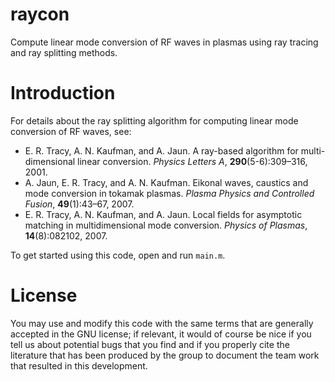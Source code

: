raycon
======

Compute linear mode conversion of RF waves in plasmas using ray tracing and ray splitting methods.

# Introduction #

For details about the ray splitting algorithm for computing linear mode conversion of RF waves, see:

* E. R. Tracy, A. N. Kaufman, and A. Jaun. A ray-based algorithm for multi-dimensional linear conversion. *Physics Letters A*, **290**(5-6):309–316, 2001.
* A. Jaun, E. R. Tracy, and A. N. Kaufman. Eikonal waves, caustics and mode conversion in tokamak plasmas. *Plasma Physics and Controlled Fusion*, **49**(1):43–67, 2007.
* E. R. Tracy, A. N. Kaufman, and A. Jaun. Local fields for asymptotic matching in multidimensional mode conversion. *Physics of Plasmas*, **14**(8):082102, 2007.

To get started using this code, open and run `main.m`.

# License #

You may use and modify this code with the same terms that are generally accepted in the GNU license; if relevant, it would of course be nice if you tell us about potential bugs that you find and if you properly cite the literature that has been produced by the group to document the team work that resulted in this development.
